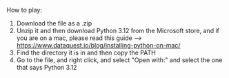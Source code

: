 How to play: 

1) Download the file as a .zip
2) Unzip it and then download Python 3.12 from the Microsoft store, and if you are on a mac, please read this guide --> https://www.dataquest.io/blog/installing-python-on-mac/
3) Find the directory it is in and then copy the PATH
4) Go to the file, and right click, and select "Open with:" and select the one that says Python 3.12

